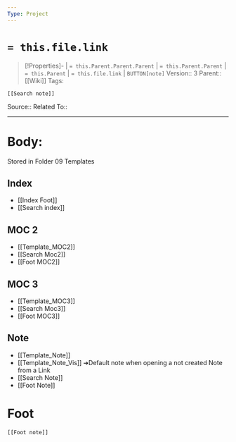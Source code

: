```yaml
---
Type: Project
---
```

# `= this.file.link`
>[!Properties]- |  `= this.Parent.Parent.Parent` | `= this.Parent.Parent` | `= this.Parent` | `= this.file.link` | `BUTTON[note]` 
>Version:: 3
>Parent:: [[Wiki]]
>Tags:
```meta-bind-embed
[[Search note]]
```
Source::
Related To::
***
# Body:
Stored in Folder 09 Templates 
## Index
-  [[Index Foot]]
-  [[Search index]]
## MOC 2
- [[Template_MOC2]]
- [[Search Moc2]]
- [[Foot MOC2]]

## MOC 3
- [[Template_MOC3]]
- [[Search Moc3]]
- [[Foot MOC3]]
## Note
- [[Template_Note]]
- [[Template_Note_Vis]] ➔Default note when opening a not created Note from a Link 
- [[Search Note]]
- [[Foot Note]]





# Foot
```meta-bind-embed
[[Foot note]]
``` 